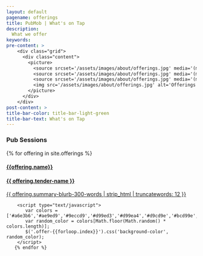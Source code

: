 ```yaml
---
layout: default
pagename: offerings
title: PubMob | What's on Tap
description:
  What we offer
keywords:
pre-content: >
    <div class="grid">
      <div class="content">
        <picture>
          <source srcset='/assets/images/about/offerings.jpg' media='(max-width: 1080px)'>
          <source srcset='/assets/images/about/offerings.jpg' media='(min-width: 960px)'>
          <source srcset='/assets/images/about/offerings.jpg' media='(min-width: 830px'>
          <img src='/assets/images/about/offerings.jpg' alt='Offerings'>
        </picture>
      </div>
    </div>
post-content: >
title-bar-color: title-bar-light-green
title-bar-text: What's on Tap
---
```

<h3>Pub Sessions</h3>
<script type="text/javascript">
  function setTechnologyHeaderText(selectedTechnology) {
    var technologyHeader = document.getElementById('selectedTechnology');
    technologyHeader.innerHTML = `Selected tech: ${selectedTechnology}`
  }

  function renderIfOfferingHasTechnology(div, technologies, selectedTechnology) {
console.log("technologies", technologies);
console.log("selected tech", selectedTechnology);
      div.style.display = (selectedTechnology == 'All' || technologies.includes(selectedTechnology)) 
        ? 'unset' // TODO: does unset work in all browsers?
        : 'none';
  }

  function renderPostsFor(selectedTechnology) {
    var id = 0;
    {% for offering in site.offerings %}
      var offeringDiv = document.getElementById(++id);
      renderIfOfferingHasTechnology(offeringDiv, {{ offering.technologies | jsonify }}, selectedTechnology);
    {% endfor %}
  }

  function filterUsingTechnology(selectedTechnology) {
    setTechnologyHeaderText(selectedTechnology);
    renderPostsFor(selectedTechnology);
  }
</script>

<!--
<div class="offerings">
  <p>Technology filters:</p>
  <div>
    <a id="All" onclick="filterUsingTechnology('All')">*All*</a>
    
    
    

    
    <a id="TDD" onclick="filterUsingTechnology(this.id)" href="javascript:void(0);">TDD</a>
    
    <a id="design" onclick="filterUsingTechnology(this.id)" href="javascript:void(0);">design</a>
    
    <a id="refactoring" onclick="filterUsingTechnology(this.id)" href="javascript:void(0);">refactoring</a>
    
    <p id="selectedTechnology"></p>
  </div>
  <div>
  </div>
  <div>
-->   
   
<div class="container">
	<div class="row">
		{% for offering in site.offerings %}
        <a href="{{ offering.id }}">
        <div class="col-md-4 col-sm-4">
        		<div class='team-member offering-box offer-{{forloop.index}}'>
					<div class="team-img">
						<h4 class="offering-name">{{offering.name}}</h4>
					</div>
					<div class="team-hover">
						<div class="desk">
							<h4>{{ offering.tender-name }}</h4>
							<p>{{ offering.summary-blurb-300-words | strip_html | truncatewords: 12 }}</p>
						</div>
					</div>
			</div>
		</div>
		</a>
		
	    <script type="text/javascript">
	 	   var colors = ['#a6e3b6','#ae9ed9','#9eccd9','#d99ed3','#d99ea4','#d9cd9e','#bcd99e','#b69ed9','#9ec6d9','#9ed9a2','#d5d99e','#d9bf9e'];
	 	   var random_color = colors[Math.floor(Math.random() * colors.length)];
	 	   $('.offer-{{forloop.index}}').css('background-color', random_color);
	    </script>
 	   {% endfor %}
   </div>
</div>			
